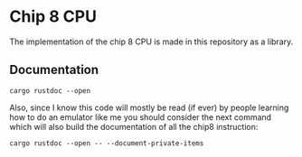 # Chip 8 CPU

The implementation of the chip 8 CPU is made in this repository as a library.

## Documentation
```
cargo rustdoc --open
```

Also, since I know this code will mostly be read (if ever) by people learning how to do an emulator like me you should consider the next command which will also build the documentation of all the chip8 instruction:
```
cargo rustdoc --open -- --document-private-items
```
